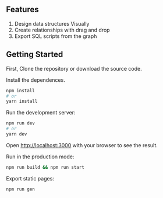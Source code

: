 ## Features

1. Design data structures Visually
2. Create relationships with drag and drop
3. Export SQL scripts from the graph

## Getting Started

First, Clone the repository or download the source code.

Install the dependences.

```bash
npm install
# or
yarn install
```

Run the development server:

```bash
npm run dev
# or
yarn dev
```

Open [http://localhost:3000](http://localhost:3000) with your browser to see the result.

Run in the production mode:

```bash
npm run build && npm run start
```

Export static pages:

```bash
npm run gen
```
